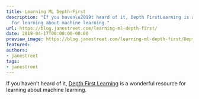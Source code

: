 ```yaml
---
title: Learning ML Depth-First
description: "If you haven\u2019t heard of it, Depth FirstLearning is awonderful resource
  for learning about machine learning."
url: https://blog.janestreet.com/learning-ml-depth-first/
date: 2019-04-17T00:00:00-00:00
preview_image: https://blog.janestreet.com/learning-ml-depth-first/Depth_First_Realigned.svg
featured:
authors:
- janestreet
tags:
- janestreet
---
```


<p>If you haven&rsquo;t heard of it, <a href="https://www.depthfirstlearning.com/2018/DFL-Fellowship">Depth First
Learning</a> is a
wonderful resource for learning about machine learning.</p>


